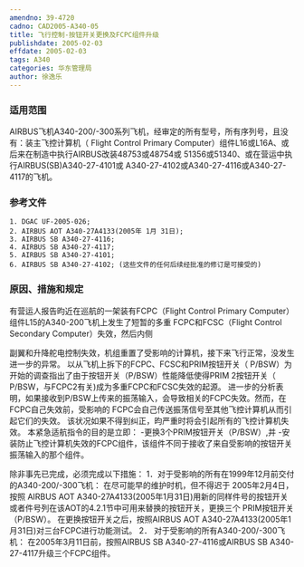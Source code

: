 ```yaml
---
amendno: 39-4720
cadno: CAD2005-A340-05
title: 飞行控制-按钮开关更换及FCPC组件升级
publishdate: 2005-02-03
effdate: 2005-02-03
tags: A340
categories: 华东管理局
author: 徐逸乐
---
```


### 适用范围 
AIRBUS飞机A340-200/-300系列飞机，经审定的所有型号，所有序列号，且没有：装主飞控计算机（ Flight Control Primary Computer）组件L16或L16A、或后来在制造中执行AIRBUS改装48753或48754或 51356或51340、或在营运中执行AIRBUS(SB)A340-27-4101或 A340-27-4102或A340-27-4116或A340-27-4117的飞机。

<!--more-->
### 参考文件
    1. DGAC UF-2005-026;
    2. AIRBUS AOT A340-27A4133(2005年 1月 31日); 
    3. AIRBUS SB A340-27-4116; 
    4. AIRBUS SB A340-27-4117; 
    5. AIRBUS SB A340-27-4101; 
    6. AIRBUS SB A340-27-4102; (这些文件的任何后续经批准的修订是可接受的) 

### 原因、措施和规定 
有营运人报告昀近在巡航的一架装有FCPC（Flight Control Primary Computer）组件L15的A340-200飞机上发生了短暂的多重 FCPC和FCSC（Flight Control Secondary Computer）失效，然后内侧
  
副翼和升降舵电控制失效，机组重置了受影响的计算机，接下来飞行正常，没发生进一步的异常。 
以从飞机上拆下的FCPC、FCSC和PRIM按钮开关（ P/BSW）为开始的调查指出了由于按钮开关（P/BSW）性能降低使得PRIM 2按钮开关（ P/BSW，与FCPC2有关)成为多重FCPC和FCSC失效的起源。
进一步的分析表明，如果接收到P/BSW上传来的振荡输入，会导致相关的FCPC失效。然而，在FCPC自己失效前，受影响的 FCPC会自己传送振荡信号至其他飞控计算机从而引起它们的失效。 
该状况如果不得到纠正，昀严重时将会引起所有的飞控计算机失效。 本紧急适航指令的目的是立即： 
-更换3个PRIM按钮开关（P/BSW）,并 
-安装防止飞控计算机失效的FCPC组件，该组件不同于接收了来自受影响的按钮开关振荡输入的那个组件。 

除非事先已完成，必须完成以下措施： 
1．对于受影响的所有在1999年12月前交付的A340-200/-300飞机： 
在尽可能早的维护时机，但不得迟于 2005年2月4日，按照 AIRBUS AOT A340-27A4133(2005年1月31日)用新的同样件号的按钮开关或者件号列在该AOT的4.2.1节中可用来替换的按钮开关，更换三个 PRIM按钮开关（P/BSW）。 
在更换按钮开关之后，按照AIRBUS AOT A340-27A4133(2005年1月31日)对三台FCPC进行功能测试。 
2． 对于受影响的所有A340-200/-300飞机： 
在2005年3月11日前，按照AIRBUS SB A340-27-4116或AIRBUS SB A340-27-4117升级三个FCPC组件。
